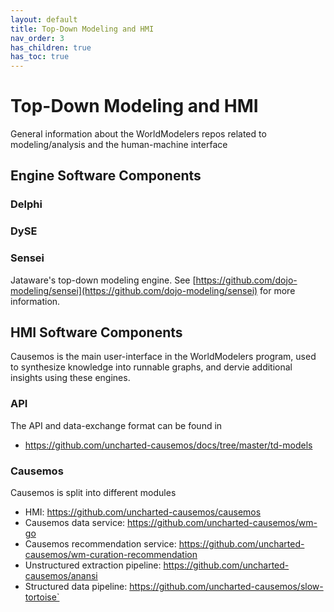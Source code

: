 ```yaml
---
layout: default
title: Top-Down Modeling and HMI
nav_order: 3
has_children: true
has_toc: true
---
```


# Top-Down Modeling and HMI
General information about the WorldModelers repos related to modeling/analysis and the human-machine interface

## Engine Software Components

### Delphi

### DySE

### Sensei

Jataware's top-down modeling engine. See [https://github.com/dojo-modeling/sensei](https://github.com/dojo-modeling/sensei) for more information.


## HMI Software Components
Causemos is the main user-interface in the WorldModelers program, used to synthesize knowledge into runnable graphs, and dervie additional insights using these engines.


### API
The API and data-exchange format can be found in
- https://github.com/uncharted-causemos/docs/tree/master/td-models

### Causemos
Causemos is split into different modules
- HMI: https://github.com/uncharted-causemos/causemos
- Causemos data service: https://github.com/uncharted-causemos/wm-go
- Causemos recommendation service: https://github.com/uncharted-causemos/wm-curation-recommendation
- Unstructured extraction pipeline: https://github.com/uncharted-causemos/anansi
- Structured data pipeline: https://github.com/uncharted-causemos/slow-tortoise`